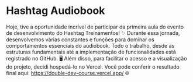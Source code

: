 # Hashtag Audiobook
Hoje, tive a oportunidade incrível de participar da primeira aula do evento de desenvolvimento do Hashtag Treinamentos! ✨ 
Durante essa jornada, desenvolvemos várias constantes e funções para dominar os comportamentos essenciais do audiobook. 
Todo o trabalho, desde as estruturas fundamentais até a implementação de funcionalidades está registrado no GitHub. 🖥️
Além disso, para facilitar o acesso e a visualização do projeto, decidi hospedá-lo no Vercel. Você pode conferir o resultado final aqui: https://double-dev-course.vercel.app/ 🌐
